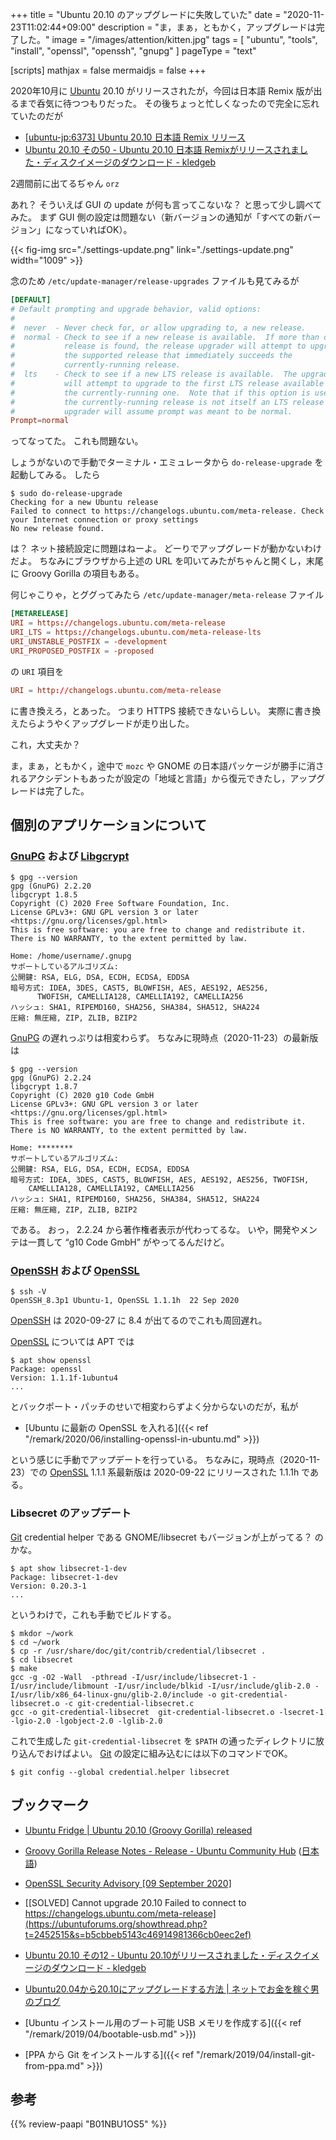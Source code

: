 +++
title = "Ubuntu 20.10 のアップグレードに失敗していた"
date =  "2020-11-23T11:02:44+09:00"
description = "ま，まぁ，ともかく，アップグレードは完了した。"
image = "/images/attention/kitten.jpg"
tags  = [ "ubuntu", "tools", "install", "openssl", "openssh", "gnupg" ]
pageType = "text"

[scripts]
  mathjax = false
  mermaidjs = false
+++

2020年10月に [Ubuntu] 20.10 がリリースされたが，今回は日本語 Remix 版が出るまで呑気に待つつもりだった。
その後ちょっと忙しくなったので完全に忘れていたのだが

- [[ubuntu-jp:6373] Ubuntu 20.10 日本語 Remix リリース](https://lists.ubuntu.com/archives/ubuntu-jp/2020-November/006372.html)
- [Ubuntu 20.10 その50 - Ubuntu 20.10 日本語 Remixがリリースされました・ディスクイメージのダウンロード - kledgeb](https://kledgeb.blogspot.com/2020/11/ubuntu-2010-50-ubuntu-2010-remix.html)

2週間前に出てるぢゃん `orz`

あれ？ そういえば GUI の update が何も言ってこないな？ と思って少し調べてみた。
まず GUI 側の設定は問題ない（新バージョンの通知が「すべての新バージョン」になっていればOK）。

{{< fig-img src="./settings-update.png" link="./settings-update.png" width="1009" >}}

念のため `/etc/update-manager/release-upgrades` ファイルも見てみるが

```toml
[DEFAULT]
# Default prompting and upgrade behavior, valid options:
#
#  never  - Never check for, or allow upgrading to, a new release.
#  normal - Check to see if a new release is available.  If more than one new
#           release is found, the release upgrader will attempt to upgrade to
#           the supported release that immediately succeeds the
#           currently-running release.
#  lts    - Check to see if a new LTS release is available.  The upgrader
#           will attempt to upgrade to the first LTS release available after
#           the currently-running one.  Note that if this option is used and
#           the currently-running release is not itself an LTS release the
#           upgrader will assume prompt was meant to be normal.
Prompt=normal
```

ってなってた。
これも問題ない。

しょうがないので手動でターミナル・エミュレータから `do-release-upgrade` を起動してみる。
したら

```text
$ sudo do-release-upgrade
Checking for a new Ubuntu release
Failed to connect to https://changelogs.ubuntu.com/meta-release. Check your Internet connection or proxy settings
No new release found.
```

は？ ネット接続設定に問題はねーよ。
どーりでアップグレードが動かないわけだよ。
ちなみにブラウザから上述の URL を叩いてみたがちゃんと開くし，末尾に Groovy Gorilla の項目もある。

何じゃこりゃ，とググってみたら `/etc/update-manager/meta-release` ファイル

```toml
[METARELEASE]
URI = https://changelogs.ubuntu.com/meta-release
URI_LTS = https://changelogs.ubuntu.com/meta-release-lts
URI_UNSTABLE_POSTFIX = -development
URI_PROPOSED_POSTFIX = -proposed
```

の `URI` 項目を

```toml
URI = http://changelogs.ubuntu.com/meta-release
```

に書き換えろ，とあった。
つまり HTTPS 接続できないらしい。
実際に書き換えたらようやくアップグレードが走り出した。

これ，大丈夫か？

ま，まぁ，ともかく，途中で `mozc` や GNOME の日本語パッケージが勝手に消されるアクシデントもあったが設定の「地域と言語」から復元できたし，アップグレードは完了した。

## 個別のアプリケーションについて

### [GnuPG] および [Libgcrypt]

[GnuPG]: https://gnupg.org/ "The GNU Privacy Guard"
[Libgcrypt]: https://gnupg.org/software/libgcrypt/

```text
$ gpg --version
gpg (GnuPG) 2.2.20
libgcrypt 1.8.5
Copyright (C) 2020 Free Software Foundation, Inc.
License GPLv3+: GNU GPL version 3 or later <https://gnu.org/licenses/gpl.html>
This is free software: you are free to change and redistribute it.
There is NO WARRANTY, to the extent permitted by law.

Home: /home/username/.gnupg
サポートしているアルゴリズム:
公開鍵: RSA, ELG, DSA, ECDH, ECDSA, EDDSA
暗号方式: IDEA, 3DES, CAST5, BLOWFISH, AES, AES192, AES256,
      TWOFISH, CAMELLIA128, CAMELLIA192, CAMELLIA256
ハッシュ: SHA1, RIPEMD160, SHA256, SHA384, SHA512, SHA224
圧縮: 無圧縮, ZIP, ZLIB, BZIP2
```

[GnuPG] の遅れっぷりは相変わらず。
ちなみに現時点（2020-11-23）の最新版は

```text {hl_lines=["2-3"]}
$ gpg --version
gpg (GnuPG) 2.2.24
libgcrypt 1.8.7
Copyright (C) 2020 g10 Code GmbH
License GPLv3+: GNU GPL version 3 or later <https://gnu.org/licenses/gpl.html>
This is free software: you are free to change and redistribute it.
There is NO WARRANTY, to the extent permitted by law.

Home: ********
サポートしているアルゴリズム:
公開鍵: RSA, ELG, DSA, ECDH, ECDSA, EDDSA
暗号方式: IDEA, 3DES, CAST5, BLOWFISH, AES, AES192, AES256, TWOFISH,
    CAMELLIA128, CAMELLIA192, CAMELLIA256
ハッシュ: SHA1, RIPEMD160, SHA256, SHA384, SHA512, SHA224
圧縮: 無圧縮, ZIP, ZLIB, BZIP2
```

である。
おっ， 2.2.24 から著作権者表示が代わってるな。
いや，開発やメンテは一貫して “g10 Code GmbH” がやってるんだけど。

### [OpenSSH] および [OpenSSL]

[OpenSSH]: https://www.openssh.com/
[OpenSSL]: https://www.openssl.org/

```text
$ ssh -V
OpenSSH_8.3p1 Ubuntu-1, OpenSSL 1.1.1h  22 Sep 2020
```

[OpenSSH] は 2020-09-27 に 8.4 が出てるのでこれも周回遅れ。

[OpenSSL] については APT では

```text
$ apt show openssl
Package: openssl
Version: 1.1.1f-1ubuntu4
...
```

とバックポート・パッチのせいで相変わらずよく分からないのだが，私が

- [Ubuntu に最新の OpenSSL を入れる]({{< ref "/remark/2020/06/installing-openssl-in-ubuntu.md" >}})

という感じに手動でアップデートを行っている。
ちなみに，現時点（2020-11-23）での [OpenSSL] 1.1.1 系最新版は 2020-09-22 にリリースされた 1.1.1h である。

### Libsecret のアップデート

[git]: https://git-scm.com/

[Git][git] credential helper である GNOME/libsecret もバージョンが上がってる？ のかな。

```text
$ apt show libsecret-1-dev
Package: libsecret-1-dev
Version: 0.20.3-1
...
```

というわけで，これも手動でビルドする。

```text
$ mkdor ~/work
$ cd ~/work
$ cp -r /usr/share/doc/git/contrib/credential/libsecret .
$ cd libsecret
$ make
gcc -g -O2 -Wall  -pthread -I/usr/include/libsecret-1 -I/usr/include/libmount -I/usr/include/blkid -I/usr/include/glib-2.0 -I/usr/lib/x86_64-linux-gnu/glib-2.0/include -o git-credential-libsecret.o -c git-credential-libsecret.c
gcc -o git-credential-libsecret  git-credential-libsecret.o -lsecret-1 -lgio-2.0 -lgobject-2.0 -lglib-2.0
```

これで生成した `git-credential-libsecret` を `$PATH` の通ったディレクトリに放り込んでおけばよい。
[Git][git] の設定に組み込むには以下のコマンドでOK。

```text
$ git config --global credential.helper libsecret
```

## ブックマーク

- [Ubuntu Fridge | Ubuntu 20.10 (Groovy Gorilla) released](http://ubuntu-news.org/2020/10/22/ubuntu-20-10-groovy-gorilla-released/)
- [Groovy Gorilla Release Notes - Release - Ubuntu Community Hub](https://discourse.ubuntu.com/t/groovy-gorilla-release-notes/15533) ([日本語](https://wiki.ubuntu.com/GroovyGorilla/ReleaseNotes/Ja))
- [OpenSSL Security Advisory [09 September 2020]](https://www.openssl.org/news/secadv/20200909.txt)
- [[SOLVED] Cannot upgrade 20.10 Failed to connect to https://changelogs.ubuntu.com/meta-release](https://ubuntuforums.org/showthread.php?t=2452515&s=b5cbbeb5143c46914981366cb0eec2ef)
- [Ubuntu 20.10 その12 - Ubuntu 20.10がリリースされました・ディスクイメージのダウンロード - kledgeb](https://kledgeb.blogspot.com/2020/10/ubuntu-2010-12-ubuntu-2010.html)
- [Ubuntu20.04から20.10にアップグレードする方法 | ネットでお金を稼ぐ男のブログ](https://net.youhei02.com/ubuntu13/)

- [Ubuntu インストール用のブート可能 USB メモリを作成する]({{< ref "/remark/2019/04/bootable-usb.md" >}})
- [PPA から Git をインストールする]({{< ref "/remark/2019/04/install-git-from-ppa.md" >}})

[Ubuntu]: https://www.ubuntu.com/ "The leading operating system for PCs, IoT devices, servers and the cloud | Ubuntu"
[PPA]: https://launchpad.net/ubuntu/+ppas "Personal Package Archives : Ubuntu"

## 参考

{{% review-paapi "B01NBU1OS5" %}} <!-- シリコンパワー USBメモリ 32GB USB3.1 -->
